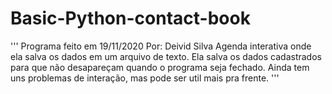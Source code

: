 # Basic-Python-contact-book
'''
Programa feito em 19/11/2020
Por: Deivid Silva
Agenda interativa onde ela salva os dados em um arquivo de texto.
Ela salva os dados cadastrados para que não desapareçam quando o programa seja fechado.
Ainda tem uns problemas de interação, mas pode ser util mais pra frente.
'''
